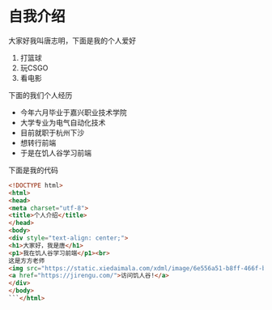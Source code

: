 # 自我介绍

大家好我叫唐志明，下面是我的个人爱好
1. 打篮球
2. 玩CSGO
3. 看电影

下面的我们个人经历
* 今年六月毕业于嘉兴职业技术学院
* 大学专业为电气自动化技术
* 目前就职于杭州下沙
* 想转行前端
* 于是在饥人谷学习前端

下面是我的代码
```html
<!DOCTYPE html>
<html>
<head>
<meta charset="utf-8"> 
<title>个人介绍</title>
</head>
<body>
<div style="text-align: center;">
<h1>大家好，我是唐</h1>
<p1>我在饥人谷学习前端</p1><br>
这是方方老师
<img src="https://static.xiedaimala.com/xdml/image/6e556a51-b8ff-466f-bda6-7d1847e39f2e/2019-10-22-16-38-41.png"  width="42" height="42">
<a href="https://jirengu.com/">访问饥人谷!</a>
</div>
</body>
```</html>
